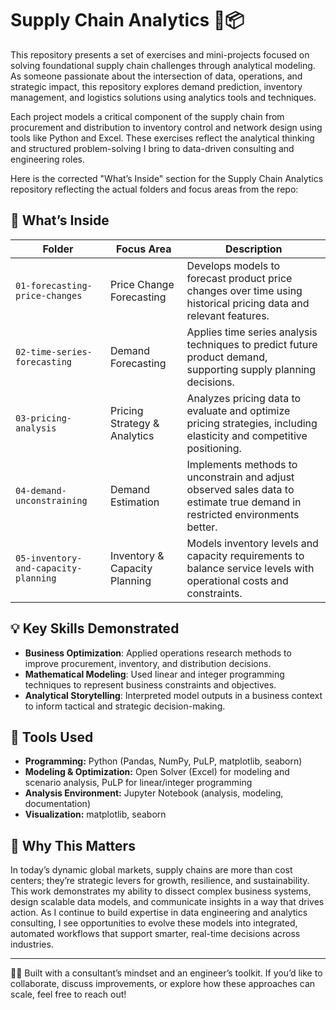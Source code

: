 # Supply Chain Analytics 🧠📦

This repository presents a set of exercises and mini-projects focused on solving foundational supply chain challenges through analytical modeling. As someone passionate about the intersection of data, operations, and strategic impact, this repository explores demand prediction, inventory management, and logistics solutions using analytics tools and techniques.


Each project models a critical component of the supply chain from procurement and distribution to inventory control and network design using tools like Python and Excel. These exercises reflect the analytical thinking and structured problem-solving I bring to data-driven consulting and engineering roles.

Here is the corrected "What’s Inside" section for the Supply Chain Analytics repository reflecting the actual folders and focus areas from the repo:

## 📁 What’s Inside
| Folder                     | Focus Area                    | Description                                                                                                  |
|----------------------------|-------------------------------|--------------------------------------------------------------------------------------------------------------|
| `01-forecasting-price-changes` | Price Change Forecasting       | Develops models to forecast product price changes over time using historical pricing data and relevant features. |
| `02-time-series-forecasting`     | Demand Forecasting             | Applies time series analysis techniques to predict future product demand, supporting supply planning decisions. |
| `03-pricing-analysis`            | Pricing Strategy & Analytics  | Analyzes pricing data to evaluate and optimize pricing strategies, including elasticity and competitive positioning. |
| `04-demand-unconstraining`       | Demand Estimation             | Implements methods to unconstrain and adjust observed sales data to estimate true demand in restricted environments better. |
| `05-inventory-and-capacity-planning` | Inventory & Capacity Planning | Models inventory levels and capacity requirements to balance service levels with operational costs and constraints. |

## 💡 Key Skills Demonstrated

- **Business Optimization**: Applied operations research methods to improve procurement, inventory, and distribution decisions.
- **Mathematical Modeling**: Used linear and integer programming techniques to represent business constraints and objectives.
- **Analytical Storytelling**: Interpreted model outputs in a business context to inform tactical and strategic decision-making.

## 🔧 Tools Used
- **Programming:** Python (Pandas, NumPy, PuLP, matplotlib, seaborn)
- **Modeling & Optimization:** Open Solver (Excel) for modeling and scenario analysis, PuLP for linear/integer programming
- **Analysis Environment:** Jupyter Notebook (analysis, modeling, documentation)
- **Visualization:** matplotlib, seaborn

## 🎯 Why This Matters

In today’s dynamic global markets, supply chains are more than cost centers; they’re strategic levers for growth, resilience, and sustainability. This work demonstrates my ability to dissect complex business systems, design scalable data models, and communicate insights in a way that drives action. As I continue to build expertise in data engineering and analytics consulting, I see opportunities to evolve these models into integrated, automated workflows that support smarter, real-time decisions across industries.

---

👩‍💻 Built with a consultant’s mindset and an engineer’s toolkit. If you’d like to collaborate, discuss improvements, or explore how these approaches can scale, feel free to reach out!
